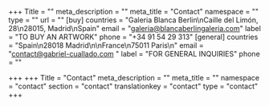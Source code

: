 +++
Title = ""
meta_description = ""
meta_title = "Contact"
namespace = ""
type = ""
url = ""
[buy]
countries = "Galeria Blanca Berlin\nCaille del Limón, 28\n28015, Madrid\nSpain"
email = "galeria@blancaberlingaleria.com"
label = "TO BUY AN ARTWORK"
phone = "+34 91 54 29 313"
[general]
countries = "Spain\n28018 Madrid\n\nFrance\n75011 Paris\n"
email = "contact@gabriel-cuallado.com "
label = "FOR GENERAL INQUIRIES"
phone = ""

+++
+++ Title = "Contact" meta_description = "" meta_title = "" namespace = "contact" section = "contact" translationkey = "contact" type = "contact" +++